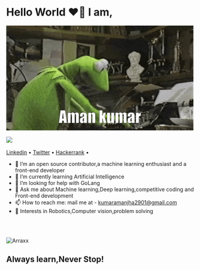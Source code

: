 # Hello World ❤👋 I am,

![1](https://github.com/Amankumar29/Amankumar29/blob/master/Amangif.gif)

![](https://komarev.com/ghpvc/?username=Arraxx&color=blueviolet)

<p align="left">
  <a href="https://www.linkedin.com/in/aman-kumar-6b31b9127/">Linkedin</a> •
  <a href="https://twitter.com/Amankum95995329">Twitter</a> •
  <a href="https://www.hackerrank.com/_Coderbabu_">Hackerrank</a> •
</p>


- 🔭 I’m an open source contributor,a machine learning enthusiast 
     and a front-end developer
- 🌱 I’m currently learning Artificial Intelligence
- 🤔 I’m looking for help with GoLang
- 💬 Ask me about Machine learning,Deep learning,competitive coding and Front-end development  
- 📫 How to reach me: mail me at - kumaramanjha2901@gmail.com
- 🤖 Interests in Robotics,Computer vision,problem solving


<br>
&nbsp;
<p><img align="left" src="https://github-readme-stats.vercel.app/api/top-langs/?username=Arraxx&layout=compact&theme=radical" alt="Arraxx" /></p>
&nbsp;
<br>

## Always learn,Never Stop!
